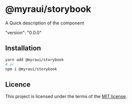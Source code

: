 # @myraui/storybook

A Quick description of the component

"version": "0.0.0"

## Installation

```sh
yarn add @myraui/storybook
# or
npm i @myraui/storybook
```

## Licence

This project is licensed under the terms of the
[MIT license](https://github.com/gitaumoses4@gmail.com/myraui/blob/master/LICENSE).
